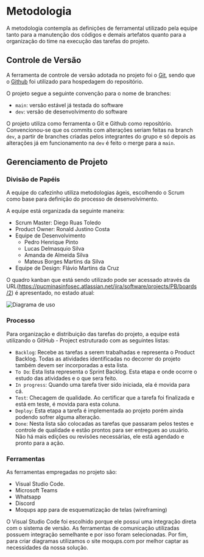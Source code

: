 # Metodologia

A metodologia contempla as definições de ferramental utilizado pela equipe tanto para a manutenção dos códigos e demais artefatos quanto para a organização do time na execução das tarefas do projeto.

## Controle de Versão

A ferramenta de controle de versão adotada no projeto foi o
[Git](https://git-scm.com/), sendo que o [Github](https://github.com)
foi utilizado para hospedagem do repositório.

O projeto segue a seguinte convenção para o nome de branches:

- `main`: versão estável já testada do software
- `dev`: versão de desenvolvimento do software

O projeto utiliza como ferramenta o Git e Github como repositório. Convencionou-se que os commits com alterações seriam feitas na branch `dev`, a partir de branches criadas pelos integrantes do grupo e só depois as alterações já em funcionamento na `dev` é feito o merge para a `main`. 

## Gerenciamento de Projeto

### Divisão de Papéis

A  equipe do cafezinho utiliza metodologias ágeis,  escolhendo o Scrum como base para definição do processo de desenvolvimento.


A equipe está organizada da seguinte maneira: 
* Scrum Master: Diego Ruas Toledo
* Product Owner: Ronald Justino Costa 
* Equipe de Desenvolvimento
  * Pedro Henrique Pinto 
  * Lucas Delmasquio Silva
  * Amanda de Almeida Silva
  * Mateus Borges Martins da Silva
* Equipe de Design: Flávio Martins da Cruz

O quadro kanban  que está sendo utilizado pode ser acessado através da URL(https://pucminasinfosec.atlassian.net/jira/software/projects/PB/boards/2) é apresentado, no estado atual:

![Diagrama de uso](./img/Entrega3.png "Diagrama do sistema")



### Processo

Para organização e distribuição das tarefas do projeto, a equipe está utilizando o GitHub - Project estruturado com as seguintes listas:  

* `Backlog`: Recebe as tarefas a serem trabalhadas e representa o Product Backlog. Todas as atividades identificadas no decorrer do projeto também devem ser incorporadas a esta lista.
* `To Do`: Esta lista representa o Sprint Backlog. Esta etapa e onde ocorre o estudo das atividades e o que sera feito.
* `In progress`: Quando uma tarefa tiver sido iniciada, ela é movida para cá. 
* `Test`: Checagem de qualidade. Ao certificar que a tarefa foi finalizada e está em teste, é movida para esta coluna.
* `Deploy`: Esta etapa a tarefa é implementada ao projeto porém ainda podendo sofrer alguma alteração.
* `Done`: Nesta lista são colocadas as tarefas que passaram pelos testes e controle de qualidade e estão prontos para ser entregues ao usuário. Não há mais edições ou revisões necessárias, ele está agendado e pronto para a ação. 

### Ferramentas

As ferramentas empregadas no projeto são:

- Visual Studio Code.
- Microsoft Teams
- Whatsapp
- Discord
- Moqups app para de esquematização de telas (wireframing)


O Visual Studio Code foi escolhido porque ele possui uma integração direta com o sistema de versão. As ferramentas de comunicação utilizadas possuem integração semelhante e por isso foram selecionadas. Por fim, para criar diagramas utilizamos o site moqups.com por melhor captar as necessidades da nossa solução.
